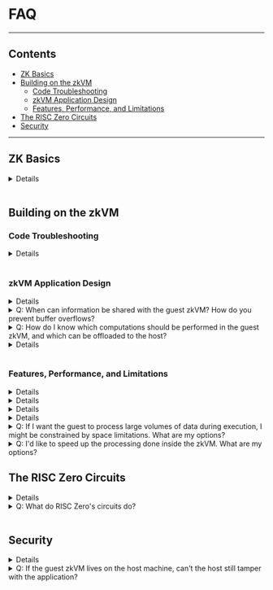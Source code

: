 # FAQ

---

## Contents

- [ZK Basics](#zk-basics)
- [Building on the zkVM](#building-on-the-zkvm)
  - [Code Troubleshooting](#code-troubleshooting)
  - [zkVM Application Design](#zkvm-application-design)
  - [Features, Performance, and Limitations](#features-performance-and-limitations)
- [The RISC Zero Circuits](#the-risc-zero-circuits)
- [Security](#security)

---

## ZK Basics

<a class="anchor" id="zkp" />

<details closed>
  <summary>
    Q: What is a zero-knowledge proof?
  </summary>

  A zero-knowledge proof (or ZKP) is <a href="https://en.wikipedia.org/wiki/Zero-knowledge_proof">"a method by which one party (the prover) can prove to another party (the verifier) that a given statement is true \[without] conveying any additional information"</a>.
  RISC Zero's zkVM makes it easy to produce ZKPs to prove the correct execution of arbitrary code. <br />

  <br />

  When Alice executes code inside the zkVM, Alice gets back a <a href="https://dev.risczero.com/terminology#receipt">receipt</a>.
  Alice can pass the receipt to Bob, who can then <a href="https://dev.risczero.com/terminology#verify">verify</a> the receipt.

  <br />

  <br />

  By verifying the receipt, Bob can confirm that the expected code executed and produced the asserted results.
  Any inputs Alice passes to the program during execution will be private unless Alice chooses to share them.
</details>

<br />

## Building on the zkVM

### Code Troubleshooting

<a class="anchor" id="build-errors" />

<details closed>
  <summary>
    Q: I'm running into build errors. Where should I look for help?
  </summary>

  A: Some known issues and workarounds are tracked on GitHub under the <a href="https://github.com/risc0/risc0/issues?q=is%3Aissue+is%3Aopen+label%3A%22rust+guest+workarounds%22">"rust guest workarounds"</a> tag.
  If you can't find your problem here you can open a <a href="https://github.com/risc0/risc0/issues">new issue</a> or reach out to us on <a href="https://discord.gg/risczero">Discord</a>.
</details>

<br />

### zkVM Application Design

<a class="anchor" id="using-receipts" />

<details closed>
  <summary>
    Q:
    What do I do with the receipt once I've created it?
  </summary>

  A:
  After Alice creates a <a href="https://dev.risczero.com/terminology#receipt">receipt</a>, she'll typically pass it to Bob who will want to <a href="https://dev.risczero.com/terminology#verify">verify</a> its authenticity.
  At a minimum, Bob will need access to the <a href="https://dev.risczero.com/terminology#image-id">ImageID</a> of the expected program.
  For most cases, Bob will want to know what code was run, and will therefore also want the <a href="https://dev.risczero.com/terminology#elf-binary">ELF file</a> or the source code that generated it.
  Bob can verify the receipt was created by this code by constructing the <a href="https://dev.risczero.com/terminology#image-id">ImageID</a> from the given ELF file and using it for verification. <br />

  <br />

  In our <a href="https://github.com/risc0/risc0/tree/v0.18.0/examples">examples</a>, the receipt is generated and verified within the same program, but typically the receipt will be passed to a third party for verification.
</details>

<a class="anchor" id="io-buffer-overflows" />

<details closed>
  <summary>
    Q:  When can information be shared with the guest zkVM? How do you prevent buffer overflows?
  </summary>

  A:
  Data can be sent during program execution from the host to the guest via a memory map.
  The host-writeable memory is write-once, meaning that adjacent memory regions cannot be overwritten and executed.
</details>

<a class="anchor" id="what-should-guest-do" />

<details closed>
  <summary>
    Q:
    How do I know which computations should be performed in the guest zkVM, and which can be offloaded to the host?
  </summary>

  A: If you don't need to perform a computation securely, if others don't rely on it, and if it doesn't produce outputs that others rely on, it can probably be performed outside of the zkVM. <br />

  <br />

  However, consider that code run in the RISC Zero zkVM can be shown to behave as expected even on a host that is entirely untrusted.
  To get the most value out of this guarantee, we recommend dividing the computational labor with an untrusted host in mind.
  That is, other parties should not need to trust the host's output or operations in order to benefit from the work done in the zkVM.
</details>

<details closed>
  <a class="anchor" id="image-id" />

  <summary>
    Q:
    What exactly is the ImageID of a zkVM application?
  </summary>

  A: The ImageID is a unique identifier given to a zkVM application. It cryptographically relates the application binary (ELF) to its produced receipts. This bound is a critical security property that ensures applications run unaltered.

  Specifically, the ImageID is a Merklization of the initial zkVM memory state, or MemoryImage, produced when the zkVM loads the application binary. The memory state is hashed to produce a single deterministic value via a pure function resembling:

  ```rust ignore
  fn compute_image_id(used_elf_pages, page_size, page_table_addr, pc) -> ImageID
  ```

  Note: Only the loaded parts of the application binary, `used_elf_pages,` are utilized to calculate the ImageID. Consequently, the hashing does not include elements of a compiled binary that do not affect program meaning, e.g., debug information and timestamps.

  As a consequence, _functionally equivalent_ binaries, from the zkVM perspective, will result in identical ImageIDs. However, the compiled binaries (ELFs) may be bitwise different if hashed directly from disk. _This does not affect the zkVM security model._
</details>

<br />

### Features, Performance, and Limitations

<a class="anchor" id="benchmarks" />

<details closed>
<summary>
Q: Are performance benchmarks available?
</summary>
A: Yes. We have a <a href="https://reports.risczero.com/">benchmarks website</a>, and you can also generate your own benchmarks. More details are available on the <a href="https://dev.risczero.com/zkvm/benchmarks">benchmarks page</a>.
</details>

<a class="anchor" id="language-support" />

<details closed>
  <summary>
    Q: What languages can I use to develop zkVM applications?
  </summary>

  A: We recommend Rust for writing zkVM applications.
  Although technically the zkVM can execute any RISC-V code, we only have documentation and API support for Rust development.
  Development in C++ is also possible, but proceed at your own risk.
  You can reference the <a href="https://github.com/risc0/risc0/tree/v0.11.0/examples/cpp">examples in C++</a> that were included in the 0.11 release, although we've made substantial changes since that release, and we're available to answer questions on <a href="https://discord.gg/risczero"> Discord</a> as needed.
</details>

<a class="anchor" id="max-length" />

<details closed>
  <summary>
    Q: What is the maximum execution length for a program running on the zkVM?
  </summary>

  A: Since we added support for <a href="https://www.risczero.com/news/continuations"> continuations</a>, the execution length can be very large.
  So far, we've made proofs for executions that exceed 4 billion cycles, and there's plenty of room to expand that further.
</details>

<a class="anchor" id="rust-crate" />

<details closed>
  <summary>
    Q: I have a specific Rust crate I'd like to use. Will it work inside the zkVM?
  </summary>

  A: Each night, we check the top 1000 Rust crates for zkVM compatibility.
  You can see the results <a href="https://reports.risczero.com/crates-validation"> here</a>.
  As of this writing, 71% of the top 1000 Rust crates work inside the zkVM. <br />

  <br />

  If the crate you'd like to use isn't working, there may be a workaround <a href="https://github.com/risc0/risc0/issues?q=is%3Aissue+is%3Aopen+label%3A%22rust+guest+workarounds%22">here</a>.
  If there's not already a workaround, please <a href="https://github.com/risc0/risc0/issues/new">open an issue</a> or reach out on <a href="https://discord.gg/risczero">Discord.</a>
</details>

<a class="anchor" id="large-data" />

<details closed>
  <summary>
    Q:
    If I want the guest to process large volumes of data during execution, I might be constrained by space limitations. What are my options?
  </summary>

  A:
  If data is loaded from the host to restrict guest program size, the most significant limitation on zkVM data processing is a constraint on instruction cycles.
  Loading data into the guest costs instruction cycles, as does data processing.

  There are workarounds for data limitations if the data is only included to ensure that its integrity becomes part of the proof of computation.
  If the data can be processed externally and simply needs to be verifiably unchanged, consider processing data externally and sending the guest a Merkle proof or (if no processing is needed) generating a SHA of a large dataset.

  In the future, we plan to lift these processing limitations using continuations and recursion.
</details>

<a class="anchor" id="acceleration" />

<details closed>
  <summary>
    Q:
    I'd like to speed up the processing done inside the zkVM. What are my options?
  </summary>

  A:
  For cryptographic operations, it is possible to build 'accelerator' circuits such as our implementation of SHA256.
  Fast cryptography is sufficient to support many 'DeFi' applications.
  For many other applications, it is possible to perform most computation on the host (outside the zkVM) and then verify the results in the zkVM.
</details>

## The RISC Zero Circuits

<a class="anchor" id="dont-write-circuits" />

<details closed>
  <summary>
    Q: Do I need to write a ZK circuit to build on RISC Zero?
  </summary>

  A: No!
  We take care of the circuit building so that you can focus on building applications.
  Everything you'll need to build is outlined in the <a href="https://dev.risczero.com/zkvm">zkVM docs</a> and the <a href="https://dev.risczero.com/bonsai">Bonsai docs</a>.
</details>

<a class="anchor" id="circuits" />

<details closed>
  <summary>
    Q: What do RISC Zero's circuits do?
  </summary>

  RISC Zero has three circuits: one that executes RISC-V code, one that's used for recursion, and one that is used for a STARK-to-SNARK conversion.

  - The RISC-V circuit receives an ELF binary file as a public input and private inputs from the host; the output of the RISC-V circuit is a receipt.
  - The recursion circuit is specialized to prove the verification of RISC Zero receipts; this circuit is used in order to compress many RISC Zero receipts into a single receipt.
  - The STARK-to-SNARK circuit is used to translate a STARK proof into a SNARK proof, which enables on-chain verification.
</details>

<br />

## Security

<a class="anchor" id="image-id-security" />

<details closed>
  <summary>
    Q:
    How can we use the ImageID to determine if an application is altered before execution?
  </summary>

  A: The ImageID is determined from an application's compiled binary (ELF),  explained in detail <a href="https://dev.risczero.com/faq#image-id">above.</a>

  Someone wishing to confirm that a receipt corresponds to specific Rust source code can locally reproduce a binary targeting the RISC Zero zkVM using our reproducible build tool and verify that the resulting ImageID matches the ImageID in the receipt.

  For example, building our [builtin zkVM test functions](https://github.com/risc0/risc0/tree/main/risc0/zkvm/methods/guest):

  ```bash
  cargo risczero build --manifest-path risc0/zkvm/methods/guest/Cargo.toml
  ```

  will produce similar output to:

  ```bash
  ELFs ready at:
  ImageID: 417778745b43c82a20db33a55c2b1d6e0805e0fa7eec80c9654e7321121e97af - "target/riscv-guest/riscv32im-risc0-zkvm-elf/docker/risc0_zkvm_methods_guest/multi_test"
  ImageID: c7c399c25ecf26b79e987ed060efce1f0836a594ad1059b138b6ed2f123dad38 - "target/riscv-guest/riscv32im-risc0-zkvm-elf/docker/risc0_zkvm_methods_guest/hello_commit"
  ImageID: a51a4b747f18b7e5f36a016bdd6f885e8293dbfca2759d6667a6df8edd5f2489 - "target/riscv-guest/riscv32im-risc0-zkvm-elf/docker/risc0_zkvm_methods_guest/slice_io"
  ```

  These ImageIDs will stay consistent across all builds due to a containerized process working together with Cargo working norms. You can find more about our reproducible builds and how we test them in this [pull request.](https://github.com/risc0/risc0/pull/799)
</details>

<a class="anchor" id="tampering-with-code" />

<details closed>
  <summary>
    Q: If the guest zkVM lives on the host machine, can't the host still tamper with the application?
  </summary>

  A: Like other zk-STARKs, RISC Zero's implementation makes it cryptographically infeasible to generate an invalid receipt:

  - If the binary is modified, then the receipt's seal will not match the ImageID of the expected binary.
  - If the execution is modified, then the execution trace will be invalid.
  - If the output is modified, then the journal's hash will not match the hash recorded in the receipt.
</details>
